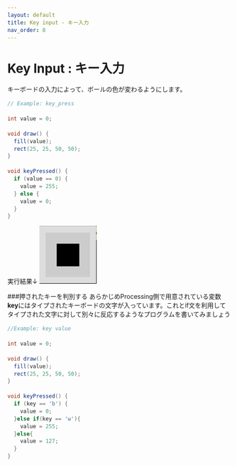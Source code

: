```yaml
---
layout: default
title: Key input - キー入力
nav_order: 8
---
```


# Key Input : キー入力
キーボードの入力によって、ボールの色が変わるようにします。
```java
// Example: key_press

int value = 0;

void draw() {
  fill(value);
  rect(25, 25, 50, 50);
}

void keyPressed() {
  if (value == 0) {
    value = 255;
  } else {
    value = 0;
  }
}
```
実行結果↓
<img src="assets/key_input.png" alt="hi" class="inline"/>

###押されたキーを判別する
あらかじめProcessing側で用意されている変数**key**にはタイプされたキーボードの文字が入っています。これとif文を利用してタイプされた文字に対して別々に反応するようなプログラムを書いてみましょう

```java
//Example: key value

int value = 0;

void draw() {
  fill(value);
  rect(25, 25, 50, 50);
}

void keyPressed() {
  if (key == 'b') {
    value = 0;
  }else if(key == 'w'){
    value = 255;
  }else{
    value = 127;
  }
}
```
